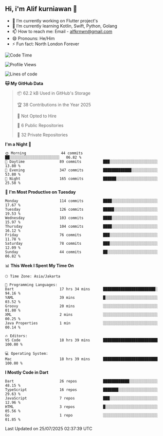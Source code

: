 ## Hi, i'm Alif kurniawan 👋

- 🔭 I’m currently working on Flutter project's
- 🌱 I’m currently learning Kotlin, Swift, Python, Golang
- 📫 How to reach me: Email - alfkrnwn@gmail.com
- 😄 Pronouns: He/Him
- ⚡ Fun fact: North London Forever

<!--START_SECTION:waka-->
![Code Time](http://img.shields.io/badge/Code%20Time-153%20hrs%207%20mins-blue)

![Profile Views](http://img.shields.io/badge/Profile%20Views-22-blue)

![Lines of code](https://img.shields.io/badge/From%20Hello%20World%20I%27ve%20Written-683.6%20thousand%20lines%20of%20code-blue)

**🐱 My GitHub Data** 

> 📦 62.2 kB Used in GitHub's Storage 
 > 
> 🏆 38 Contributions in the Year 2025
 > 
> 🚫 Not Opted to Hire
 > 
> 📜 6 Public Repositories 
 > 
> 🔑 32 Private Repositories 
 > 
**I'm a Night 🦉** 

```text
🌞 Morning                44 commits          ██░░░░░░░░░░░░░░░░░░░░░░░   06.82 % 
🌆 Daytime                89 commits          ███░░░░░░░░░░░░░░░░░░░░░░   13.80 % 
🌃 Evening                347 commits         █████████████░░░░░░░░░░░░   53.80 % 
🌙 Night                  165 commits         ██████░░░░░░░░░░░░░░░░░░░   25.58 % 
```
📅 **I'm Most Productive on Tuesday** 

```text
Monday                   114 commits         ████░░░░░░░░░░░░░░░░░░░░░   17.67 % 
Tuesday                  126 commits         █████░░░░░░░░░░░░░░░░░░░░   19.53 % 
Wednesday                103 commits         ████░░░░░░░░░░░░░░░░░░░░░   15.97 % 
Thursday                 104 commits         ████░░░░░░░░░░░░░░░░░░░░░   16.12 % 
Friday                   76 commits          ███░░░░░░░░░░░░░░░░░░░░░░   11.78 % 
Saturday                 78 commits          ███░░░░░░░░░░░░░░░░░░░░░░   12.09 % 
Sunday                   44 commits          ██░░░░░░░░░░░░░░░░░░░░░░░   06.82 % 
```


📊 **This Week I Spent My Time On** 

```text
🕑︎ Time Zone: Asia/Jakarta

💬 Programming Languages: 
Dart                     17 hrs 34 mins      ████████████████████████░   94.16 % 
YAML                     39 mins             █░░░░░░░░░░░░░░░░░░░░░░░░   03.52 % 
Groovy                   20 mins             ░░░░░░░░░░░░░░░░░░░░░░░░░   01.80 % 
XML                      2 mins              ░░░░░░░░░░░░░░░░░░░░░░░░░   00.25 % 
Java Properties          1 min               ░░░░░░░░░░░░░░░░░░░░░░░░░   00.14 % 

🔥 Editors: 
VS Code                  18 hrs 39 mins      █████████████████████████   100.00 % 

💻 Operating System: 
Mac                      18 hrs 39 mins      █████████████████████████   100.00 % 
```

**I Mostly Code in Dart** 

```text
Dart                     26 repos            ████████████░░░░░░░░░░░░░   48.15 % 
TypeScript               16 repos            ███████░░░░░░░░░░░░░░░░░░   29.63 % 
JavaScript               7 repos             ███░░░░░░░░░░░░░░░░░░░░░░   12.96 % 
HTML                     3 repos             █░░░░░░░░░░░░░░░░░░░░░░░░   05.56 % 
Go                       1 repo              ░░░░░░░░░░░░░░░░░░░░░░░░░   01.85 % 
```




 Last Updated on 25/07/2025 02:37:39 UTC
<!--END_SECTION:waka-->
